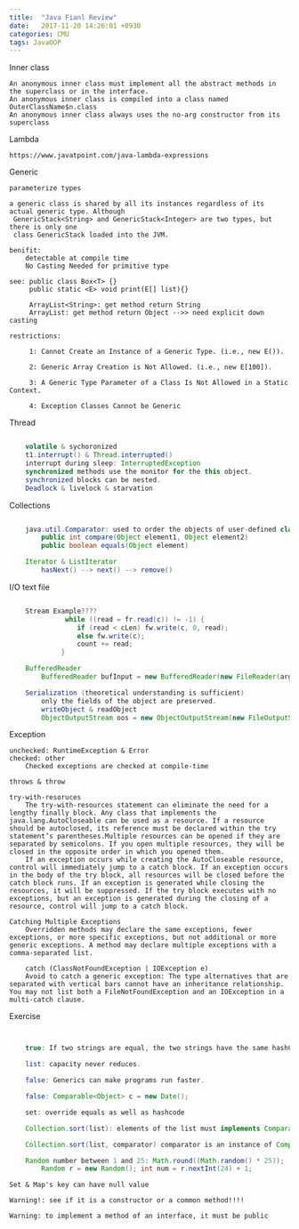 ```yaml
---
title:  "Java Fianl Review"
date:   2017-11-20 14:26:01 +0930
categories: CMU
tags: JavaOOP
---
```


Inner class

	An anonymous inner class must implement all the abstract methods in the superclass or in the interface.
	An anonymous inner class is compiled into a class named OuterClassName$n.class
	An anonymous inner class always uses the no-arg constructor from its superclass

<!-- more -->

Lambda

	https://www.javatpoint.com/java-lambda-expressions

Generic

	parameterize types

	a generic class is shared by all its instances regardless of its actual generic type. Although
	 GenericStack<String> and GenericStack<Integer> are two types, but there is only one
	 class GenericStack loaded into the JVM.

	benifit:
		detectable at compile time
		No Casting Needed for primitive type

	see: public class Box<T> {}
		 public static <E> void print(E[] list){}

		 ArrayList<String>: get method return String
		 ArrayList: get method return Object -->> need explicit down casting

	restrictions:

		 1: Cannot Create an Instance of a Generic Type. (i.e., new E()).

		 2: Generic Array Creation is Not Allowed. (i.e., new E[100]).

		 3: A Generic Type Parameter of a Class Is Not Allowed in a Static Context.

		 4: Exception Classes Cannot be Generic

Thread
```java

	volatile & sychoronized
	t1.interrupt() & Thread.interrupted()
	interrupt during sleep: InterruptedException
	synchronized methods use the monitor for the this object.
	synchronized blocks can be nested.
	Deadlock & livelock & starvation
```
Collections
```java

	java.util.Comparator: used to order the objects of user-defined class
		public int compare(Object element1, Object element2)
		public boolean equals(Object element)

	Iterator & ListIterator
		hasNext() --> next() --> remove()
```
I/O text file
```java

	Stream Example????
			  while ((read = fr.read(c)) != -1) {
                 if (read < cLen) fw.write(c, 0, read);
                 else fw.write(c);
                 count += read;
             }

    BufferedReader
		BufferedReader bufInput = new BufferedReader(new FileReader(args[0]));

	Serialization (theoretical understanding is sufficient)
		only the fields of the object are preserved.
		writeObject & readObject
		ObjectOutputStream oos = new ObjectOutputStream(new FileOutputStream("f"));
```
Exception

	unchecked: RuntimeException & Error
	checked: other
		Checked exceptions are checked at compile-time

	throws & throw

	try-with-resoruces
		The try-with-resources statement can eliminate the need for a lengthy finally block. Any class that implements the java.lang.AutoCloseable can be used as a resource. If a resource should be autoclosed, its reference must be declared within the try statement’s parentheses.Multiple resources can be opened if they are separated by semicolons. If you open multiple resources, they will be closed in the opposite order in which you opened them.
		If an exception occurs while creating the AutoCloseable resource, control will immediately jump to a catch block. If an exception occurs in the body of the try block, all resources will be closed before the catch block runs. If an exception is generated while closing the resources, it will be suppressed. If the try block executes with no exceptions, but an exception is generated during the closing of a resource, control will jump to a catch block.

	Catching Multiple Exceptions
		Overridden methods may declare the same exceptions, fewer exceptions, or more specific exceptions, but not additional or more generic exceptions. A method may declare multiple exceptions with a comma-separated list.

		catch (ClassNotFoundException | IOException e)
		Avoid to catch a generic exception: The type alternatives that are separated with vertical bars cannot have an inheritance relationship. You may not list both a FileNotFoundException and an IOException in a multi-catch clause.


Exercise
```java


	true: If two strings are equal, the two strings have the same hashCodes.

	list: capacity never reduces.

	false: Generics can make programs run faster.

	false: Comparable<Object> c = new Date();

	set: override equals as well as hashcode

	Collection.sort(list): elements of the list must implements Comparable<E>

	Collection.sort(list, comparator) comparator is an instance of Comparator<E>

	Random number between 1 and 25: Math.round((Math.random() * 25));
		Random r = new Random(); int num = r.nextInt(24) + 1;
```
	Set & Map's key can have null value

	Warning!: see if it is a constructor or a common method!!!!

	Warning: to implement a method of an interface, it must be public
